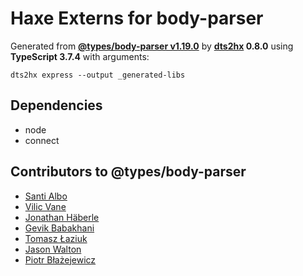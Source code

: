 # Haxe Externs for body-parser

Generated from **[@types/body-parser v1.19.0](https://github.com/DefinitelyTyped/DefinitelyTyped#readme)** by **[dts2hx](https://github.com/haxiomic/dts2hx) 0.8.0** using **TypeScript 3.7.4** with arguments:

	dts2hx express --output _generated-libs

## Dependencies
- node
- connect

## Contributors to @types/body-parser
- [Santi Albo](https://github.com/santialbo)
- [Vilic Vane](https://github.com/vilic)
- [Jonathan Häberle](https://github.com/dreampulse)
- [Gevik Babakhani](https://github.com/blendsdk)
- [Tomasz Łaziuk](https://github.com/tlaziuk)
- [Jason Walton](https://github.com/jwalton)
- [Piotr Błażejewicz](https://github.com/peterblazejewicz)
